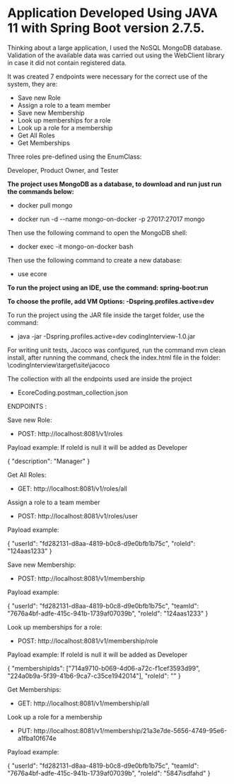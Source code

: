 # Application Developed Using JAVA 11 with Spring Boot version 2.7.5.

Thinking about a large application, I used the NoSQL MongoDB database. 
Validation of the available data was carried out using the WebClient library in case it did not contain registered data.

It was created 7 endpoints were necessary for the correct use of the system, they are:

- Save new Role
- Assign a role to a team member
- Save new Membership
- Look up memberships for a role
- Look up a role for a membership
- Get All Roles
- Get Memberships

Three roles pre-defined using the EnumClass:

Developer, Product Owner, and Tester


<b> The project uses MongoDB as a database, to download and run just run the commands below:  </b>

- docker pull mongo

- docker run -d --name mongo-on-docker -p 27017:27017 mongo 

Then use the following command to open the MongoDB shell:

 - docker exec -it mongo-on-docker bash

Then use the following command to create a new database:

 - use ecore


<b> To run the project using an IDE, use the command: spring-boot:run </b>

<b> To choose the profile, add VM Options: -Dspring.profiles.active=dev </b>

To run the project using the JAR file inside the target folder,  use the command: 

- java -jar -Dspring.profiles.active=dev codingInterview-1.0.jar

For writing unit tests, Jacoco was configured, run the command mvn clean install, after running the command, check the index.html file in the
folder: \codingInterview\target\site\jacoco

The collection with all the endpoints used are inside the project

 - EcoreCoding.postman_collection.json

ENDPOINTS :

Save new Role:

- POST: http://localhost:8081/v1/roles

Payload example:
If roleId is null it will be added as Developer

{
"description": "Manager"
}

Get All Roles:

- GET: http://localhost:8081/v1/roles/all

Assign a role to a team member

- POST: http://localhost:8081/v1/roles/user

Payload example:

{
"userId": "fd282131-d8aa-4819-b0c8-d9e0bfb1b75c",
"roleId": "124aas1233"
}

Save new Membership:

- POST: http://localhost:8081/v1/membership

Payload example:

{
"userId": "fd282131-d8aa-4819-b0c8-d9e0bfb1b75c",
"teamId": "7676a4bf-adfe-415c-941b-1739af07039b",
"roleId": "124aas1233"
}

Look up memberships for a role:

- POST: http://localhost:8081/v1/membership/role

Payload example:
If roleId is null it will be added as Developer

{
"membershipIds": ["714a9710-b069-4d06-a72c-f1cef3593d99", "224a0b9a-5f39-41b6-9ca7-c35ce1942014"],
"roleId": ""
}

Get Memberships:

- GET: http://localhost:8081/v1/membership/all


Look up a role for a membership

- PUT: http://localhost:8081/v1/membership/21a3e7de-5656-4749-95e6-a1fba10f674e

Payload example:

{
"userId": "fd282131-d8aa-4819-b0c8-d9e0bfb1b75c",
"teamId": "7676a4bf-adfe-415c-941b-1739af07039b",
"roleId": "5847isdfahd"
}

